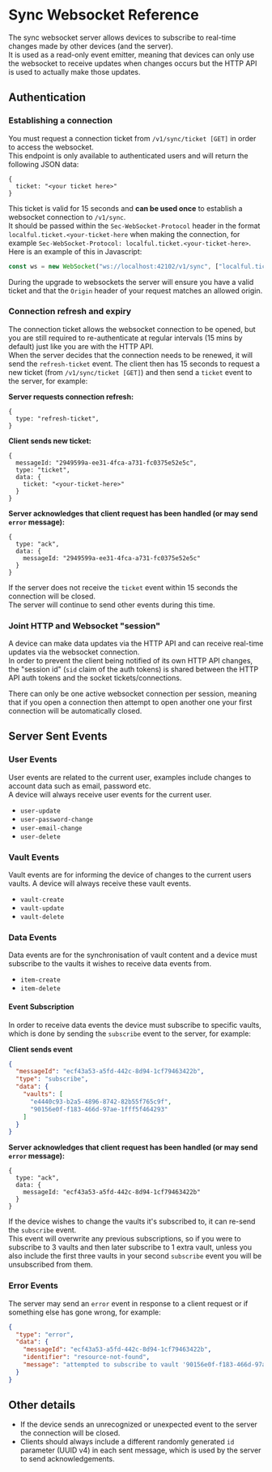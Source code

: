# Sync Websocket Reference
The sync websocket server allows devices to subscribe to real-time changes made by other devices (and the server).  
It is used as a read-only event emitter, meaning that devices can only use the websocket to receive updates when changes occurs but
the HTTP API is used to actually make those updates.

## Authentication

### Establishing a connection
You must request a connection ticket from `/v1/sync/ticket [GET]` in order to access the websocket.  
This endpoint is only available to authenticated users and will return the following JSON data:
```json5
{
  ticket: "<your ticket here>"
}
```

This ticket is valid for 15 seconds and **can be used once** to establish a websocket connection to `/v1/sync`.  
It should be passed within the `Sec-WebSocket-Protocol` header in the format `localful.ticket.<your-ticket-here` when making the connection,
for example `Sec-WebSocket-Protocol: localful.ticket.<your-ticket-here>`.  
Here is an example of this in Javascript:

```js
const ws = new WebSocket("ws://localhost:42102/v1/sync", ["localful.ticket.<your-ticket-here>"])
```

During the upgrade to websockets the server will ensure you have a valid ticket and that the `Origin` header
of your request matches an allowed origin.

### Connection refresh and expiry
The connection ticket allows the websocket connection to be opened, but you are still required to re-authenticate at regular
intervals (15 mins by default) just like you are with the HTTP API.  
When the server decides that the connection needs to be renewed, it will send the `refresh-ticket` event. The client then has 15 seconds
to request a new ticket (from `/v1/sync/ticket [GET]`) and then send a `ticket` event to the server, for example:

**Server requests connection refresh:**
```json5
{
  type: "refresh-ticket",
}
```

**Client sends new ticket:**
```json5
{
  messageId: "2949599a-ee31-4fca-a731-fc0375e52e5c",
  type: "ticket",
  data: {
    ticket: "<your-ticket-here>"
  }
}
```

**Server acknowledges that client request has been handled (or may send `error` message):**
```json5
{
  type: "ack",
  data: {
    messageId: "2949599a-ee31-4fca-a731-fc0375e52e5c"
  }
}
```

If the server does not receive the `ticket` event within 15 seconds the connection will be closed.  
The server will continue to send other events during this time.

### Joint HTTP and Websocket "session"

A device can make data updates via the HTTP API and can receive real-time updates via the websocket connection.  
In order to prevent the client being notified of its own HTTP API changes, the "session id" (`sid` claim of the auth tokens) is shared
between the HTTP API auth tokens and the socket tickets/connections.

There can only be one active websocket connection per session, meaning that if you open a connection then attempt to
open another one your first connection will be automatically closed.  

## Server Sent Events

### User Events
User events are related to the current user, examples include changes to account data such as email, password etc.  
A device will always receive user events for the current user.

- `user-update`
- `user-password-change`
- `user-email-change`
- `user-delete`

### Vault Events
Vault events are for informing the device of changes to the current users vaults.
A device will always receive these vault events.

- `vault-create`
- `vault-update`
- `vault-delete`

### Data Events
Data events are for the synchronisation of vault content and a device must subscribe to the vaults it wishes to receive data events from.

- `item-create`
- `item-delete`

#### Event Subscription
In order to receive data events the device must subscribe to specific vaults, which is done by sending the `subscribe` event to the server, for example:

**Client sends event**
```json
{
  "messageId": "ecf43a53-a5fd-442c-8d94-1cf79463422b",
  "type": "subscribe",
  "data": {
    "vaults": [
      "e4440c93-b2a5-4896-8742-82b55f765c9f",
      "90156e0f-f183-466d-97ae-1fff5f464293"
    ]
  }
}
```

**Server acknowledges that client request has been handled (or may send `error` message):**
```json5
{
  type: "ack",
  data: {
    messageId: "ecf43a53-a5fd-442c-8d94-1cf79463422b"
  }
}
```

If the device wishes to change the vaults it's subscribed to, it can re-send the `subscribe` event.  
This event will overwrite any previous subscriptions, so if you were to subscribe to 3 vaults and then later subscribe to 1 extra vault,
unless you also include the first three vaults in your second `subscribe` event you will be unsubscribed from them.

### Error Events
The server may send an `error` event in response to a client request or if something else has gone wrong, for example:

```json
{
  "type": "error",
  "data": {
    "messageId": "ecf43a53-a5fd-442c-8d94-1cf79463422b",
    "identifier": "resource-not-found",
    "message": "attempted to subscribe to vault '90156e0f-f183-466d-97ae-1fff5f464293' which could not be found"
  }
}
```


## Other details
- If the device sends an unrecognized or unexpected event to the server the connection will be closed.
- Clients should always include a different randomly generated `id` parameter (UUID v4) in each sent message, which is used by the server to send acknowledgements.
